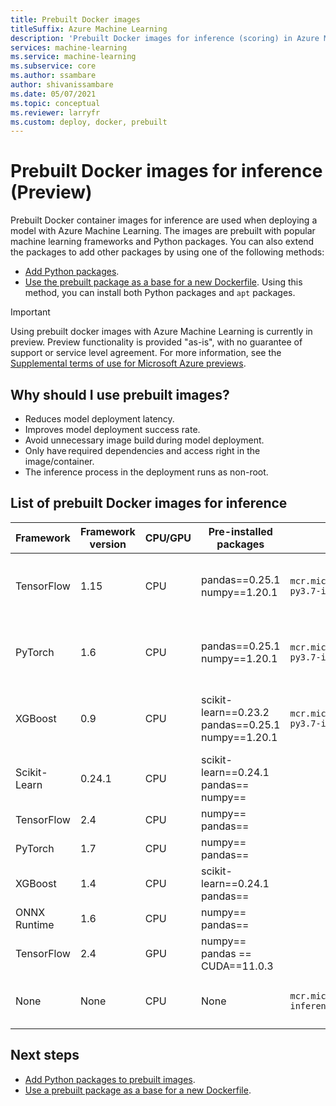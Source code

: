 ```yaml
---
title: Prebuilt Docker images
titleSuffix: Azure Machine Learning
description: 'Prebuilt Docker images for inference (scoring) in Azure Machine Learning'
services: machine-learning
ms.service: machine-learning
ms.subservice: core
ms.author: ssambare
author: shivanissambare
ms.date: 05/07/2021
ms.topic: conceptual
ms.reviewer: larryfr
ms.custom: deploy, docker, prebuilt
---
```


# Prebuilt Docker images for inference (Preview)

Prebuilt Docker container images for inference are used when deploying a model with Azure Machine Learning.  The images are prebuilt with popular machine learning frameworks and Python packages. You can also extend the packages to add other packages by using one of the following methods:

* [Add Python packages](how-to-prebuilt-docker-images-inference-python-extensibility.md).
* [Use the prebuilt package as a base for a new Dockerfile](how-to-extend-prebuilt-docker-image-inference.md). Using this method, you can install both Python packages and `apt` packages.

> [!IMPORTANT]
> Using prebuilt docker images with Azure Machine Learning is currently in preview. Preview functionality is provided "as-is", with no guarantee of support or service level agreement. For more information, see the [Supplemental terms of use for Microsoft Azure previews](https://azure.microsoft.com/support/legal/preview-supplemental-terms/).
## Why should I use prebuilt images?

* Reduces model deployment latency.
* Improves model deployment success rate.
* Avoid unnecessary image build during model deployment.
* Only have required dependencies and access right in the image/container. 
* The inference process in the deployment runs as non-root.
## List of prebuilt Docker images for inference 

Framework | Framework version | CPU/GPU | Pre-installed packages | Image path | Curated environment
--- | --- | --- | --- | --- | --- |
TensorFlow | 1.15 | CPU | pandas==0.25.1 <br/> numpy==1.20.1 | `mcr.microsoft.com/azureml/tensorflow1.15-py3.7-inference-cpu:latest` | AzureML-TensorFlow-1.15-Inference-CPU  |
PyTorch | 1.6 | CPU | pandas==0.25.1 <br/> numpy==1.20.1 | `mcr.microsoft.com/azureml/pytorch1.6-py3.7-inference-cpu:latest` | AzureML-PyTorch-1.6-Inference-CPU |
XGBoost | 0.9 | CPU | scikit-learn==0.23.2 <br/> pandas==0.25.1 <br/> numpy==1.20.1 | `mcr.microsoft.com/azureml/xgboost0.9-py3.7-inference-cpu:latest` | AzureML-XGBoost-0.9-Inference-CPU |
Scikit-Learn | 0.24.1 | CPU | scikit-learn==0.24.1 <br/> pandas== <br/> numpy== | | |
TensorFlow | 2.4 | CPU | numpy== <br/> pandas== | | |
PyTorch | 1.7 | CPU | numpy== <br/> pandas== | | |
XGBoost | 1.4 | CPU | scikit-learn==0.24.1 </br> pandas== | | |
ONNX Runtime | 1.6 | CPU | numpy== </br> pandas== | | |
TensorFlow | 2.4 | GPU | numpy== </br> pandas == </br> CUDA==11.0.3 | | |
None | None | CPU | None | `mcr.microsoft.com/azureml/minimal-py3.7-inference-cpu:latest` | AzureML-Minimal-Inference-CPU  |

## Next steps

* [Add Python packages to prebuilt images](how-to-prebuilt-docker-images-inference-python-extensibility.md).
* [Use a prebuilt package as a base for a new Dockerfile](how-to-extend-prebuilt-docker-image-inference.md).